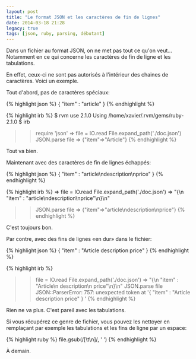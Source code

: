 ```yaml
---
layout: post
title: "Le format JSON et les caractères de fin de lignes"
date: 2014-03-18 21:28
legacy: true
tags: [json, ruby, parsing, débutant]
---
```




Dans un fichier au format JSON, on ne met pas tout ce qu'on veut…
Notamment en ce qui concerne les caractères de fin de ligne et les
tabulations.

<!-- more -->

En effet, ceux-ci ne sont pas autorisés à l'intérieur des chaines de
caractères. Voici un exemple.

Tout d'abord, pas de caractères spéciaux:

{% highlight json %}
{
  "item" : "article"
}
{% endhighlight %}

{% highlight irb %}
$ rvm use 2.1.0
Using /home/xavier/.rvm/gems/ruby-2.1.0
$ irb
>> require 'json'
=> file = IO.read File.expand_path('./doc.json')
>> JSON.parse file
=> {"item"=>"Article"}
{% endhighlight %}

Tout va bien.

Maintenant avec des caractères de fin de lignes échappés:

{% highlight json %}
{
  "item" : "article\ndescription\nprice"
}
{% endhighlight %}

{% highlight irb %}
=> file = IO.read File.expand_path('./doc.json')
=> "{\n  \"item\" : \"article\\ndescription\\nprice\"\n}\n"
>> JSON.parse file
=> {"item"=>"article\ndescription\nprice"}
{% endhighlight %}

C'est toujours bon.

Par contre, avec des fins de lignes «en dur» dans le fichier:

{% highlight json %}
{
  "item" : "Article
    description
    price"
}
{% endhighlight %}

{% highlight irb %}
>> file = IO.read File.expand_path('./doc.json')
=> "{\n  \"item\" : \"Article\n    description\n    price\"\n}\n"
>> JSON.parse file
JSON::ParserError: 757: unexpected token at '{
  "item" : "Article
    description
    price"
}
'
{% endhighlight %}

Rien ne va plus. C'est pareil avec les tabulations.

Si vous récupérez ce genre de fichier, vous pouvez les nettoyer en
remplaçant par exemple les tabulations et les fins de ligne par un
espace:

{% highlight ruby %}
file.gsub(/[\t\n]/, ' ')
{% endhighlight %}



À demain.



